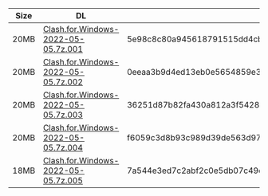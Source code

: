 |    Size   |     DL  | sha512sum |
|  ---  |  ---  |  ---  |
| 20MB | [Clash.for.Windows-2022-05-05.7z.001](https://cdn.jsdelivr.net/gh/appleians/cfw_m1@main/Clash.for.Windows-2022-05-05.7z.001) | 5e98c8c80a945618791515dd4cb4425410535e31d1a4ebc4f1be9ee015122d5d708fd0db589a1f36a478b0b17fd72b9bbd568e7f9623128a38395719bb138adb |
| 20MB | [Clash.for.Windows-2022-05-05.7z.002](https://cdn.jsdelivr.net/gh/appleians/cfw_m1@main/Clash.for.Windows-2022-05-05.7z.002) | 0eeaa3b9d4ed13eb0e5654859e39da5f94864f1fb6ceae8294f316a4c1b3736ac18a4badf4e99f8aa0f13215f1e5a97c05117fb95bc044ea4a8617683dd75cfd |
| 20MB | [Clash.for.Windows-2022-05-05.7z.003](https://cdn.jsdelivr.net/gh/appleians/cfw_m1@main/Clash.for.Windows-2022-05-05.7z.003) | 36251d87b82fa430a812a3f54284779879e3ae6cb7d481d1b65c2d8ba47e32acb4e7528235934290b52e1d4978d063b0764234a5862f27c425bae42ca24cc21b |
| 20MB | [Clash.for.Windows-2022-05-05.7z.004](https://cdn.jsdelivr.net/gh/appleians/cfw_m1@main/Clash.for.Windows-2022-05-05.7z.004) | f6059c3d8b93c989d39de563d975ab613608a805d2a90c54089e7db3c59101a7cb1fdf69b604d48b3839d72dbe7feeb99d82a311f2dac2200e0ac921e7aa7575 |
| 18MB | [Clash.for.Windows-2022-05-05.7z.005](https://cdn.jsdelivr.net/gh/appleians/cfw_m1@main/Clash.for.Windows-2022-05-05.7z.005) | 7a544e3ed7c2abf2c0e5db07c49e6889d37c239f312e5ab49732bb3a61f3f173cbef4193b4c16ce6e8ac870e86e903b3d7fb05bae1001234bed71bfdc4262bbe |
